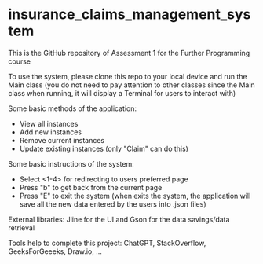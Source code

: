# insurance_claims_management_system
This is the GitHub repository of Assessment 1 for the Further Programming course

To use the system, please clone this repo to your local device and run the Main class (you do not need to pay attention to other classes since the Main class when running, it will display a Terminal for users to interact with)

Some basic methods of the application: 
  - View all instances
  - Add new instances
  - Remove current instances
  - Update existing instances (only "Claim" can do this)

Some basic instructions of the system: 
  - Select <1-4> for redirecting to users preferred page
  - Press "b" to get back from the current page
  - Press "E" to exit the system (when exits the system, the application will save all the new data entered by the users into .json files)

External libraries: Jline for the UI and Gson for the data savings/data retrieval

Tools help to complete this project: ChatGPT, StackOverflow, GeeksForGeeeks, Draw.io, ...
